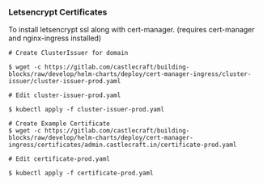 ### Letsencrypt Certificates

To install letsencrypt ssl along with cert-manager. (requires cert-manager and nginx-ingress installed)

```
# Create ClusterIssuer for domain

$ wget -c https://gitlab.com/castlecraft/building-blocks/raw/develop/helm-charts/deploy/cert-manager-ingress/cluster-issuer/cluster-issuer-prod.yaml

# Edit cluster-issuer-prod.yaml

$ kubectl apply -f cluster-issuer-prod.yaml

# Create Example Certificate
$ wget -c https://gitlab.com/castlecraft/building-blocks/raw/develop/helm-charts/deploy/cert-manager-ingress/certificates/admin.castlecraft.in/certificate-prod.yaml

# Edit certificate-prod.yaml

$ kubectl apply -f certificate-prod.yaml
```
